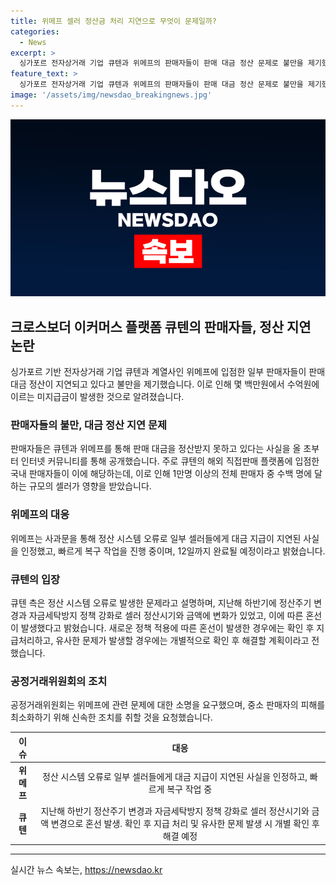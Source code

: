 ```yaml
---
title: 위메프 셀러 정산금 처리 지연으로 무엇이 문제일까?
categories:
  - News
excerpt: >
  싱가포르 전자상거래 기업 큐텐과 위메프의 판매자들이 판매 대금 정산 문제로 불만을 제기했다. 해외직접판매 플랫폼에 입점한 국내 판매자들을 중심으로 수백명의 셀러가 정산을 받지 못하고 있으며, 이에 대해 큐텐과 위메프는 사과문을 발표하며 해결 공약을 했다. 정산 지연은 정책 변경과 시스템 오류로 발생했다고 설명하며, 공정거래위원회는 관련 문제에 대해 소명을 요구하고 중소 판매자들의 피해가 없도록 조속한 조처를 취하라고 요청했다.
feature_text: >
  싱가포르 전자상거래 기업 큐텐과 위메프의 판매자들이 판매 대금 정산 문제로 불만을 제기했다. 해외직접판매 플랫폼에 입점한 국내 판매자들을 중심으로 수백명의 셀러가 정산을 받지 못하고 있으며, 이에 대해 큐텐과 위메프는 사과문을 발표하며 해결 공약을 했다. 정산 지연은 정책 변경과 시스템 오류로 발생했다고 설명하며, 공정거래위원회는 관련 문제에 대해 소명을 요구하고 중소 판매자들의 피해가 없도록 조속한 조처를 취하라고 요청했다.
image: '/assets/img/newsdao_breakingnews.jpg'
---
```


<p><img src="/assets/img/newsdao_breakingnews.jpg" alt="bookingtag 속보" /></p>

<h2 data-ke-size="size26">크로스보더 이커머스 플랫폼 큐텐의 판매자들, 정산 지연 논란</h2>

<p data-ke-size="size16">싱가포르 기반 전자상거래 기업 큐텐과 계열사인 위메프에 입점한 일부 판매자들이 판매 대금 정산이 지연되고 있다고 불만을 제기했습니다. 이로 인해 몇 백만원에서 수억원에 이르는 미지급금이 발생한 것으로 알려졌습니다.</p>

<h3>판매자들의 불만, 대금 정산 지연 문제</h3>

<p data-ke-size="size16">판매자들은 큐텐과 위메프를 통해 판매 대금을 정산받지 못하고 있다는 사실을 올 초부터 인터넷 커뮤니티를 통해 공개했습니다. 주로 큐텐의 해외 직접판매 플랫폼에 입점한 국내 판매자들이 이에 해당하는데, 이로 인해 1만명 이상의 전체 판매자 중 수백 명에 달하는 규모의 셀러가 영향을 받았습니다.</p>

<h3>위메프의 대응</h3>

<p data-ke-size="size16">위메프는 사과문을 통해 정산 시스템 오류로 일부 셀러들에게 대금 지급이 지연된 사실을 인정했고, 빠르게 복구 작업을 진행 중이며, 12일까지 완료될 예정이라고 밝혔습니다.</p>

<h3>큐텐의 입장</h3>

<p data-ke-size="size16">큐텐 측은 정산 시스템 오류로 발생한 문제라고 설명하며, 지난해 하반기에 정산주기 변경과 자금세탁방지 정책 강화로 셀러 정산시기와 금액에 변화가 있었고, 이에 따른 혼선이 발생했다고 밝혔습니다. 새로운 정책 적용에 따른 혼선이 발생한 경우에는 확인 후 지급처리하고, 유사한 문제가 발생할 경우에는 개별적으로 확인 후 해결할 계획이라고 전했습니다.</p>

<h3>공정거래위원회의 조치</h3>

<p data-ke-size="size16">공정거래위원회는 위메프에 관련 문제에 대한 소명을 요구했으며, 중소 판매자의 피해를 최소화하기 위해 신속한 조치를 취할 것을 요청했습니다.</p>

<table>
    <thead>
        <tr>
            <th>이슈</th>
            <th>대응</th>
        </tr>
    </thead>
    <tbody>
        <tr>
            <td style="text-align: center; height: 17px;"><b>위메프</b></td>
            <td style="text-align: center; height: 17px;">정산 시스템 오류로 일부 셀러들에게 대금 지급이 지연된 사실을 인정하고, 빠르게 복구 작업 중</td>
        </tr>
        <tr>
            <td style="text-align: center; height: 17px;"><b>큐텐</b></td>
            <td style="text-align: center; height: 17px;">지난해 하반기 정산주기 변경과 자금세탁방지 정책 강화로 셀러 정산시기와 금액 변경으로 혼선 발생. 확인 후 지급 처리 및 유사한 문제 발생 시 개별 확인 후 해결 예정</td>
        </tr>
    </tbody>
</table>

<p><hr></p>
실시간 뉴스 속보는, <a href="https://newsdao.kr" rel="dofollow">https://newsdao.kr</a>


